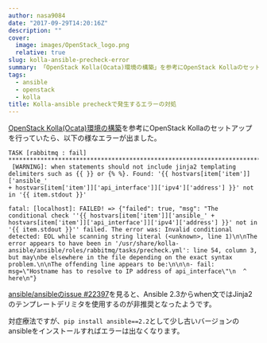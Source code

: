 ```yaml
---
author: nasa9084
date: "2017-09-29T14:20:16Z"
description: ""
cover:
  image: images/OpenStack_logo.png
  relative: true
slug: kolla-ansible-precheck-error
summary: 「OpenStack Kolla(Ocata)環境の構築」を参考にOpenStack Kollaのセットアップを行っていたら、エラーが出ました。
tags:
  - ansible
  - openstack
  - kolla
title: Kolla-ansible precheckで発生するエラーの対処
---
```



[OpenStack Kolla(Ocata)環境の構築](https://qiita.com/lychee3/items/e0a57c833450654006a5)を参考にOpenStack Kollaのセットアップを行っていたら、以下の様なエラーが出ました。

```
TASK [rabbitmq : fail] **************************************************************************************************************************
 [WARNING]: when statements should not include jinja2 templating delimiters such as {{ }} or {% %}. Found: '{{ hostvars[item['item']]['ansible_'
+ hostvars[item['item']]['api_interface']]['ipv4']['address'] }}' not in '{{ item.stdout }}'

fatal: [localhost]: FAILED! => {"failed": true, "msg": "The conditional check ''{{ hostvars[item['item']]['ansible_' + hostvars[item['item']]['api_interface']]['ipv4']['address'] }}' not in '{{ item.stdout }}'' failed. The error was: Invalid conditional detected: EOL while scanning string literal (<unknown>, line 1)\n\nThe error appears to have been in '/usr/share/kolla-ansible/ansible/roles/rabbitmq/tasks/precheck.yml': line 54, column 3, but may\nbe elsewhere in the file depending on the exact syntax problem.\n\nThe offending line appears to be:\n\n\n- fail: msg=\"Hostname has to resolve to IP address of api_interface\"\n  ^ here\n"}
```

[ansible/ansibleのissue #22397](https://github.com/ansible/ansible/issues/22397)を見ると、Ansible 2.3からwhen文ではJinja2のテンプレートデリミタを使用するのが非推奨となったようです。

対症療法ですが、`pip install ansible==2.2`として少し古いバージョンのansibleをインストールすればエラーは出なくなります。

